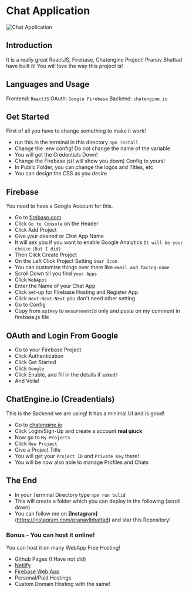 # Chat Application

![Chat Application](https://i.ibb.co/GJwyy9m/Bv9-Js3-QLOLY-HD.jpg)

## Introduction
It is a really great ReactJS, Firebase, Chatengine Project!
Pranav Bhattad have built it!
You will love the way this project is!

## Languages and Usage
Frontend: `ReactJS`
OAuth: `Google Firebase`
Backend: `chatengine.io`

## Get Started
First of all you have to change something to make it work!
* run this in the terminal in this directory `npm install`
* Change the .env config! Do not change the name of the variable
* You will get the Credentials Down!
* Change the Firebase.js(I will show you down) Config to yours!
* In Public Folder, you can change the logos and Titles, etc
* You can design the CSS as you desire

## Firebase
You need to have a Google Account for this.
* Go to [firebase.com](https://firebase.com)
* Click `Go to Console` on the Header
* Click Add Project
* Give your desired or Chat App Name
* It will ask you if you want to enable Google Analytics
`It will be your choice` `(But I did)`
* Then Click Create Project
* On the Left Click Project Setting `Gear Icon`
* You can customise things over there like `email and facing-name`
* Scroll Down till you find `your Apps`
* Click `WebApps`
* Enter the Name of your Chat App
* Click set-up for Firebase Hosting and Register App
* Click `Next-Next-Next` you don't need other setting
* Go to Config
* Copy from `apiKey` to `mesurementId` only and paste on my comment in firebase.js file

## OAuth and Login From Google
* Go to your Firebase Project
* Click Authentication
* Click Get Started
* Click `Google`
* Click Enable, and fill in the details if `asked?`
* And Voila!

## ChatEngine.io (Creadentials)
This is the Backend we are using! It has a minimal UI and is good!
* Go to [chatengine.io](https://chatengine.io)
* Click Login/Sign-Up and create a account __real qiuck__
* Now go to `My Projects`
* Click `New Project`
* Give a Project Title
* You will get your `Project ID` and `Private Key` there!
* You will be now also able to manage Profiles and Chats

## The End
* In your Terminal Directory type `npm run bulid`
* This will create a folder which you can deploy in the following (scroll down)
* You can follow me on __[Instagram]__(https://instagram.com/pranavlbhattad) and star this Repository!

### Bonus - You can host it online!
You can host it on many WebApp Free Hosting!
* Github Pages (I Have not did)
* [Netlify](https://chatengine-plb.netlify.app/)
* [Firebase Web App](https://chat-engine-737d5.web.app/)
* Personal/Paid Hostings
* Custom Domain Hosting with the same!
